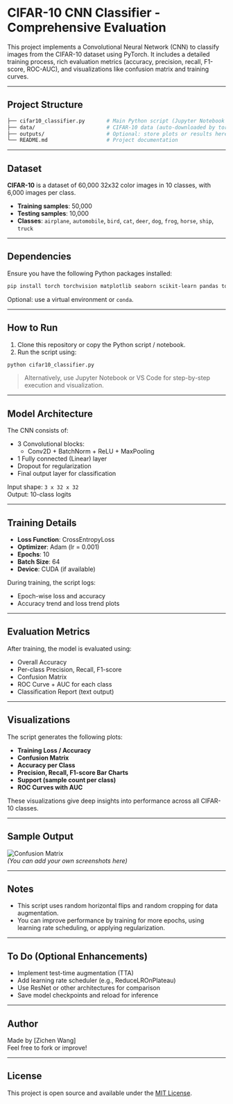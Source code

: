 # CIFAR-10 CNN Classifier - Comprehensive Evaluation

This project implements a Convolutional Neural Network (CNN) to classify images from the CIFAR-10 dataset using PyTorch. It includes a detailed training process, rich evaluation metrics (accuracy, precision, recall, F1-score, ROC-AUC), and visualizations like confusion matrix and training curves.

---

## Project Structure

```bash
├── cifar10_classifier.py       # Main Python script (Jupyter Notebook compatible)
├── data/                       # CIFAR-10 data (auto-downloaded by torchvision)
├── outputs/                    # Optional: store plots or results here
└── README.md                   # Project documentation
```

---

## Dataset

**CIFAR-10** is a dataset of 60,000 32x32 color images in 10 classes, with 6,000 images per class.

- **Training samples**: 50,000
- **Testing samples**: 10,000
- **Classes**: `airplane`, `automobile`, `bird`, `cat`, `deer`, `dog`, `frog`, `horse`, `ship`, `truck`

---

## Dependencies

Ensure you have the following Python packages installed:

```bash
pip install torch torchvision matplotlib seaborn scikit-learn pandas tqdm
```

Optional: use a virtual environment or `conda`.

---

## How to Run

1. Clone this repository or copy the Python script / notebook.
2. Run the script using:

```bash
python cifar10_classifier.py
```

> Alternatively, use Jupyter Notebook or VS Code for step-by-step execution and visualization.

---

## Model Architecture

The CNN consists of:

- 3 Convolutional blocks:
  - Conv2D + BatchNorm + ReLU + MaxPooling
- 1 Fully connected (Linear) layer
- Dropout for regularization
- Final output layer for classification

Input shape: `3 x 32 x 32`  
Output: 10-class logits

---

## Training Details

- **Loss Function**: CrossEntropyLoss
- **Optimizer**: Adam (lr = 0.001)
- **Epochs**: 10
- **Batch Size**: 64
- **Device**: CUDA (if available)

During training, the script logs:

- Epoch-wise loss and accuracy
- Accuracy trend and loss trend plots

---

## Evaluation Metrics

After training, the model is evaluated using:

- Overall Accuracy
- Per-class Precision, Recall, F1-score
- Confusion Matrix
- ROC Curve + AUC for each class
- Classification Report (text output)

---

## Visualizations

The script generates the following plots:

- **Training Loss / Accuracy**
- **Confusion Matrix**
- **Accuracy per Class**
- **Precision, Recall, F1-score Bar Charts**
- **Support (sample count per class)**
- **ROC Curves with AUC**

These visualizations give deep insights into performance across all CIFAR-10 classes.

---

## Sample Output

![Confusion Matrix](assets/confusion_matrix.png)  
*(You can add your own screenshots here)*

---

## Notes

- This script uses random horizontal flips and random cropping for data augmentation.
- You can improve performance by training for more epochs, using learning rate scheduling, or applying regularization.

---

## To Do (Optional Enhancements)

- Implement test-time augmentation (TTA)
- Add learning rate scheduler (e.g., ReduceLROnPlateau)
- Use ResNet or other architectures for comparison
- Save model checkpoints and reload for inference

---

## Author

Made by [Zichen Wang]  
Feel free to fork or improve!

---

## License

This project is open source and available under the [MIT License](LICENSE).
